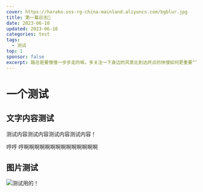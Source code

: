 ```yaml
---
cover: https://harako.oss-rg-china-mainland.aliyuncs.com/bgblur.jpg
title: 第一篇日志🙏
date: 2023-06-10
updated: 2023-06-10
categories: test
tags:
  - 测试
top: 1
sponsor: false
excerpt: 路总是要慢慢一步步走的嘛，多关注一下身边的风景比到达终点的快慢如何更重要^^_
---
```


# 一个测试
## 文字内容测试
测试内容测试内容测试内容测试内容！

哼哼 哼啊啊啊啊啊啊啊啊啊啊啊啊啊啊

## 图片测试

![测试用的！](https://harako.oss-rg-china-mainland.aliyuncs.com/v2-d1255baf7e76e4ddb49f0b20c6fdf8c4_r.jpg)

